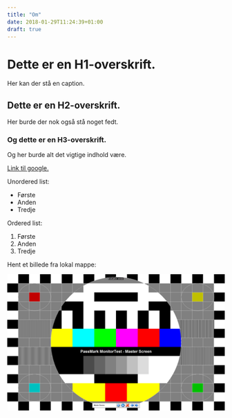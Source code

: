 ```yaml
---
title: "Om"
date: 2018-01-29T11:24:39+01:00
draft: true
---
```


# Dette er en H1-overskrift.

Her kan der stå en caption.

## Dette er en H2-overskrift.

Her burde der nok også stå noget fedt.

### Og dette er en H3-overskrift.

Og her burde alt det vigtige indhold være.

[Link til google.](https://www.google.dk/)

Unordered list:

* Første
* Anden 
* Tredje 

Ordered list:

1. Første
2. Anden
3. Tredje

Hent et billede fra lokal mappe:

![Her skal "alt" beskrivelsen stå](../test.jpg)
